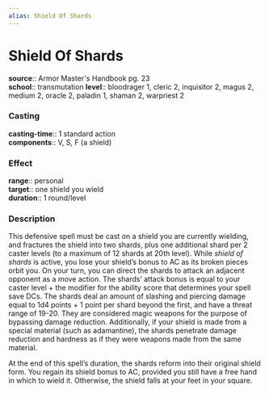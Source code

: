 ```yaml
---
alias: Shield Of Shards
---
```


# Shield Of Shards 

**source**:: Armor Master's Handbook pg. 23  
**school**:: transmutation
**level**:: bloodrager 1, cleric 2, inquisitor 2, magus 2, medium 2, oracle 2, paladin 1, shaman 2, warpriest 2

### Casting 

**casting-time**:: 1 standard action  
**components**:: V, S, F (a shield)

### Effect 

**range**:: personal  
**target**:: one shield you wield  
**duration**:: 1 round/level

### Description 

This defensive spell must be cast on a shield you are currently wielding, and fractures the shield into two shards, plus one additional shard per 2 caster levels (to a maximum of 12 shards at 20th level). While *shield of shards* is active, you lose your shield’s bonus to AC as its broken pieces orbit you. On your turn, you can direct the shards to attack an adjacent opponent as a move action. The shards’ attack bonus is equal to your caster level + the modifier for the ability score that determines your spell save DCs. The shards deal an amount of slashing and piercing damage equal to 1d4 points + 1 point per shard beyond the first, and have a threat range of 19-20. They are considered magic weapons for the purpose of bypassing damage reduction. Additionally, if your shield is made from a special material (such as adamantine), the shards penetrate damage reduction and hardness as if they were weapons made from the same material.  
  
At the end of this spell’s duration, the shards reform into their original shield form. You regain its shield bonus to AC, provided you still have a free hand in which to wield it. Otherwise, the shield falls at your feet in your square.
